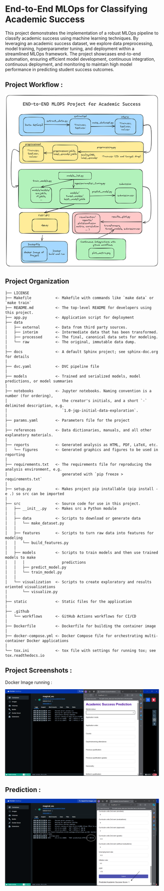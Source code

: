 End-to-End MLOps for Classifying Academic Success
==============================

This project demonstrates the implementation of a robust MLOps pipeline to classify academic success using machine learning techniques. By leveraging an academic success dataset, we explore data preprocessing, model training, hyperparameter tuning, and deployment within a streamlined MLOps framework. The project showcases end-to-end automation, ensuring efficient model development, continuous integration, continuous deployment, and monitoring to maintain high model performance in predicting student success outcomes.

## Project Workflow : 
![image](https://github.com/gauravkumarchaurasiya/end-to-end_mlops_for_classifying_academic_success/blob/main/images/project%20workflow.png)


Project Organization
------------

    ├── LICENSE
    ├── Makefile           <- Makefile with commands like `make data` or `make train`
    ├── README.md          <- The top-level README for developers using this project.
    ├── app.py             <- Application script for deployment
    ├── data
    │   ├── external       <- Data from third party sources.
    │   ├── interim        <- Intermediate data that has been transformed.
    │   ├── processed      <- The final, canonical data sets for modeling.
    │   └── raw            <- The original, immutable data dump.
    │
    ├── docs               <- A default Sphinx project; see sphinx-doc.org for details
    │
    ├── dvc.yaml           <- DVC pipeline file
    │
    ├── models             <- Trained and serialized models, model predictions, or model summaries
    │
    ├── notebooks          <- Jupyter notebooks. Naming convention is a number (for ordering),
    │                         the creator's initials, and a short `-` delimited description, e.g.
    │                         `1.0-jqp-initial-data-exploration`.
    │
    ├── params.yaml        <- Parameters file for the project
    │
    ├── references         <- Data dictionaries, manuals, and all other explanatory materials.
    │
    ├── reports            <- Generated analysis as HTML, PDF, LaTeX, etc.
    │   └── figures        <- Generated graphics and figures to be used in reporting
    │
    ├── requirements.txt   <- The requirements file for reproducing the analysis environment, e.g.
    │                         generated with `pip freeze > requirements.txt`
    │
    ├── setup.py           <- Makes project pip installable (pip install -e .) so src can be imported
    │
    ├── src                <- Source code for use in this project.
    │   ├── __init__.py    <- Makes src a Python module
    │   │
    │   ├── data           <- Scripts to download or generate data
    │   │   └── make_dataset.py
    │   │
    │   ├── features       <- Scripts to turn raw data into features for modeling
    │   │   └── build_features.py
    │   │
    │   ├── models         <- Scripts to train models and then use trained models to make
    │   │   │                 predictions
    │   │   ├── predict_model.py
    │   │   └── train_model.py
    │   │
    │   └── visualization  <- Scripts to create exploratory and results oriented visualizations
    │       └── visualize.py
    │
    ├── static             <- Static files for the application
    │
    ├── .github
    │   └── workflows      <- GitHub Actions workflows for CI/CD
    │
    ├── Dockerfile         <- Dockerfile for building the container image
    │
    ├── docker-compose.yml <- Docker Compose file for orchestrating multi-container Docker applications
    │
    └── tox.ini            <- tox file with settings for running tox; see tox.readthedocs.io

## Project Screenshots : 
Docker Image running :   

![image](https://github.com/gauravkumarchaurasiya/end-to-end_mlops_for_classifying_academic_success/blob/main/images/docker%20run%20image.png)


## Prediction :   
![image](https://github.com/gauravkumarchaurasiya/end-to-end_mlops_for_classifying_academic_success/blob/main/images/output.png)
